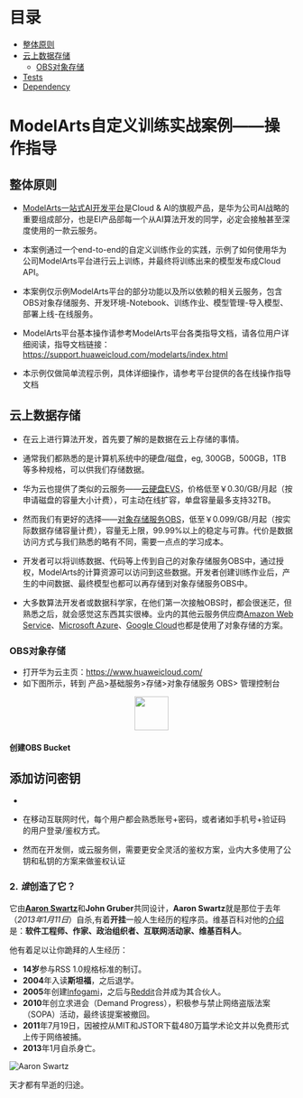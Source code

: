目录
=================

* [整体原则](#整体原则)
* [云上数据存储](#云上数据存储)
  * [OBS对象存储](#OBS对象存储)
* [Tests](#tests)
* [Dependency](#dependency)
    
# ModelArts自定义训练实战案例——操作指导

## 整体原则

- [ModelArts一站式AI开发平台](https://www.huaweicloud.com/product/ai-modelarts.html)是Cloud & AI的旗舰产品，是华为公司AI战略的重要组成部分，也是EI产品部每一个从AI算法开发的同学，必定会接触甚至深度使用的一款云服务。

- 本案例通过一个end-to-end的自定义训练作业的实践，示例了如何使用华为公司ModelArts平台进行云上训练，并最终将训练出来的模型发布成Cloud API。

- 本案例仅示例ModelArts平台的部分功能以及所以依赖的相关云服务，包含OBS对象存储服务、开发环境-Notebook、训练作业、模型管理-导入模型、部署上线-在线服务。

- ModelArts平台基本操作请参考ModelArts平台各类指导文档，请各位用户详细阅读，指导文档链接：https://support.huaweicloud.com/modelarts/index.html

- 本示例仅做简单流程示例，具体详细操作，请参考平台提供的各在线操作指导文档

## 云上数据存储

- 在云上进行算法开发，首先要了解的是数据在云上存储的事情。

- 通常我们都熟悉的是计算机系统中的硬盘/磁盘，eg, 300GB，500GB，1TB等多种规格，可以供我们存储数据。

- 华为云也提供了类似的云服务——[云硬盘EVS](https://www.huaweicloud.com/product/evs.html)，价格低至￥0.30/GB/月起（按申请磁盘的容量大小计费），可主动在线扩容，单盘容量最多支持32TB。

- 然而我们有更好的选择——[对象存储服务OBS](https://www.huaweicloud.com/product/obs.html)，低至￥0.099/GB/月起（按实际数据存储容量计费），容量无上限，99.99%以上的稳定与可靠。代价是数据访问方式与我们熟悉的略有不同，需要一点点的学习成本。

- 开发者可以将训练数据、代码等上传到自己的对象存储服务OBS中，通过授权，ModelArts的计算资源可以访问到这些数据。开发者创建训练作业后，产生的中间数据、最终模型也都可以再存储到对象存储服务OBS中。

- 大多数算法开发者或数据科学家，在他们第一次接触OBS时，都会很迷茫，但熟悉之后，就会感觉这东西其实很棒。业内的其他云服务供应商[Amazon Web Service](https://aws.amazon.com/cn/s3/)、[Microsoft Azure](https://azure.microsoft.com/en-us/services/storage/blobs/)、[Google Cloud](https://cloud.google.com/storage/)也都是使用了对象存储的方案。

### OBS对象存储

- 打开华为云主页：https://www.huaweicloud.com/
- 如下图所示，转到 产品>基础服务>存储>对象存储服务 OBS> 管理控制台

<div align=center>
	<img src="https://modelarts-cnnorth1-modelhub-meta.obs.cn-north-1.myhuaweicloud.com/picture/05d4ae2d-739f-441d-a34f-72c60606c61f.gif" width="60">
</div>


#### 创建OBS Bucket





## 添加访问密钥

- 

- 在移动互联网时代，每个用户都会熟悉账号+密码，或者诸如手机号+验证码的用户登录/鉴权方式。

- 然而在开发侧，或云服务侧，需要更安全灵活的鉴权方案，业内大多使用了公钥和私钥的方案来做鉴权认证





### 2. *谁*创造了它？
它由[**Aaron Swartz**](http://www.aaronsw.com/)和**John Gruber**共同设计，**Aaron Swartz**就是那位于去年（*2013年1月11日*）自杀,有着**开挂**一般人生经历的程序员。维基百科对他的[介绍](http://zh.wikipedia.org/wiki/%E4%BA%9A%E4%BC%A6%C2%B7%E6%96%AF%E6%B2%83%E8%8C%A8)是：**软件工程师、作家、政治组织者、互联网活动家、维基百科人**。    

他有着足以让你跪拜的人生经历：    
+ **14岁**参与RSS 1.0规格标准的制订。     
+ **2004**年入读**斯坦福**，之后退学。   
+ **2005**年创建[Infogami](http://infogami.org/)，之后与[Reddit](http://www.reddit.com/)合并成为其合伙人。   
+ **2010**年创立求进会（Demand Progress），积极参与禁止网络盗版法案（SOPA）活动，最终该提案被撤回。   
+ **2011**年7月19日，因被控从MIT和JSTOR下载480万篇学术论文并以免费形式上传于网络被捕。     
+ **2013**年1月自杀身亡。    

![Aaron Swartz](https://modelarts-cnnorth1-modelhub-meta.obs.cn-north-1.myhuaweicloud.com/picture/05d4ae2d-739f-441d-a34f-72c60606c61f.gif)

天才都有早逝的归途。

